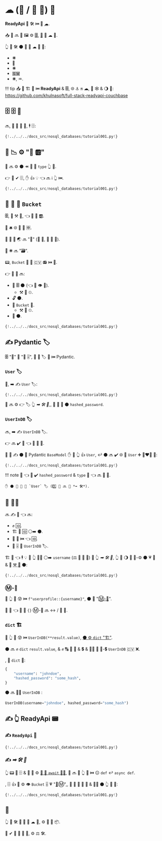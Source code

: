 # ☁ (📎 / 🦏 💽) 💽

**ReadyApi** 💪 🛠️ ⏮️ 🙆 <abbr title="Distributed database (Big Data), also 'Not Only SQL'">☁</abbr>.

📥 👥 🔜 👀 🖼 ⚙️ **<a href="https://www.couchbase.com/" class="external-link" target="_blank">🗄</a>**, <abbr title="Document here refers to a JSON object (a dict), with keys and values, and those values can also be other JSON objects, arrays (lists), numbers, strings, booleans, etc.">📄</abbr> 🧢 ☁ 💽.

👆 💪 🛠️ ⚫️ 🙆 🎏 ☁ 💽 💖:

* **✳**
* **👸**
* **✳**
* **🇸🇲**
* **✳**, ♒️.

!!! tip
    📤 🛂 🏗 🚂 ⏮️ **ReadyApi** &amp; **🗄**, 🌐 ⚓️ 🔛 **☁**, 🔌 🕸 &amp; 🌖 🧰: <a href="https://github.com/khulnasoft/full-stack-readyapi-couchbase" class="external-link" target="_blank">https://github.com/khulnasoft/full-stack-readyapi-couchbase</a>

## 🗄 🗄 🦲

🔜, 🚫 💸 🙋 🎂, 🕴 🗄:

```Python hl_lines="3-5"
{!../../../docs_src/nosql_databases/tutorial001.py!}
```

## 🔬 📉 ⚙️ "📄 🆎"

👥 🔜 ⚙️ ⚫️ ⏪ 🔧 🏑 `type` 👆 📄.

👉 🚫 ✔ 🗄, ✋️ 👍 💡 👈 🔜 ℹ 👆 ⏮️.

```Python hl_lines="9"
{!../../../docs_src/nosql_databases/tutorial001.py!}
```

## 🚮 🔢 🤚 `Bucket`

**🗄**, 🥡 ⚒ 📄, 👈 💪 🎏 🆎.

👫 🛎 🌐 🔗 🎏 🈸.

🔑 🔗 💽 🌏 🔜 "💽" (🎯 💽, 🚫 💽 💽).

🔑 **✳** 🔜 "🗃".

📟, `Bucket` 🎨 👑 🇨🇻 📻 ⏮️ 💽.

👉 🚙 🔢 🔜:

* 🔗 **🗄** 🌑 (👈 💪 👁 🎰).
    * ⚒ 🔢 ⏲.
* 🔓 🌑.
* 🤚 `Bucket` 👐.
    * ⚒ 🔢 ⏲.
* 📨 ⚫️.

```Python hl_lines="12-21"
{!../../../docs_src/nosql_databases/tutorial001.py!}
```

## ✍ Pydantic 🏷

**🗄** "📄" 🤙 "🎻 🎚", 👥 💪 🏷 👫 ⏮️ Pydantic.

### `User` 🏷

🥇, ➡️ ✍ `User` 🏷:

```Python hl_lines="24-28"
{!../../../docs_src/nosql_databases/tutorial001.py!}
```

👥 🔜 ⚙️ 👉 🏷 👆 *➡ 🛠️ 🔢*,, 👥 🚫 🔌 ⚫️ `hashed_password`.

### `UserInDB` 🏷

🔜, ➡️ ✍ `UserInDB` 🏷.

👉 🔜 ✔️ 💽 👈 🤙 🏪 💽.

👥 🚫 ✍ ⚫️ 🏿 Pydantic `BaseModel` ✋️ 🏿 👆 👍 `User`, ↩️ ⚫️ 🔜 ✔️ 🌐 🔢 `User` ➕ 👩‍❤‍👨 🌅:

```Python hl_lines="31-33"
{!../../../docs_src/nosql_databases/tutorial001.py!}
```

!!! note
    👀 👈 👥 ✔️ `hashed_password` &amp; `type` 🏑 👈 🔜 🏪 💽.

    ✋️ ⚫️ 🚫 🍕 🏢 `User` 🏷 (1️⃣ 👥 🔜 📨 *➡ 🛠️*).

## 🤚 👩‍💻

🔜 ✍ 🔢 👈 🔜:

* ✊ 🆔.
* 🏗 📄 🆔 ⚪️➡️ ⚫️.
* 🤚 📄 ⏮️ 👈 🆔.
* 🚮 🎚 📄 `UserInDB` 🏷.

🏗 🔢 👈 🕴 💡 🤚 👆 👩‍💻 ⚪️➡️ `username` (⚖️ 🙆 🎏 🔢) 🔬 👆 *➡ 🛠️ 🔢*, 👆 💪 🌖 💪 🏤-⚙️ ⚫️ 💗 🍕 &amp; 🚮 <abbr title="Automated test, written in code, that checks if another piece of code is working correctly.">⚒ 💯</abbr> ⚫️:

```Python hl_lines="36-42"
{!../../../docs_src/nosql_databases/tutorial001.py!}
```

### Ⓜ-🎻

🚥 👆 🚫 😰 ⏮️ `f"userprofile::{username}"`, ⚫️ 🐍 "<a href="https://docs.python.org/3/glossary.html#term-f-string" class="external-link" target="_blank">Ⓜ-🎻</a>".

🙆 🔢 👈 🚮 🔘 `{}` Ⓜ-🎻 🔜 ↔ / 💉 🎻.

### `dict` 🏗

🚥 👆 🚫 😰 ⏮️ `UserInDB(**result.value)`, <a href="https://docs.python.org/3/glossary.html#term-argument" class="external-link" target="_blank">⚫️ ⚙️ `dict` "🏗"</a>.

⚫️ 🔜 ✊ `dict` `result.value`, &amp; ✊ 🔠 🚮 🔑 &amp; 💲 &amp; 🚶‍♀️ 👫 🔑-💲 `UserInDB` 🇨🇻 ❌.

, 🚥 `dict` 🔌:

```Python
{
    "username": "johndoe",
    "hashed_password": "some_hash",
}
```

⚫️ 🔜 🚶‍♀️ `UserInDB` :

```Python
UserInDB(username="johndoe", hashed_password="some_hash")
```

## ✍ 👆 **ReadyApi** 📟

### ✍ `ReadyApi` 📱

```Python hl_lines="46"
{!../../../docs_src/nosql_databases/tutorial001.py!}
```

### ✍ *➡ 🛠️ 🔢*

👆 📟 🤙 🗄 &amp; 👥 🚫 ⚙️ <a href="https://docs.couchbase.com/python-sdk/2.5/async-programming.html#asyncio-python-3-5" class="external-link" target="_blank">🥼 🐍 <code>await</code> 🐕‍🦺</a>, 👥 🔜 📣 👆 🔢 ⏮️ 😐 `def` ↩️ `async def`.

, 🗄 👍 🚫 ⚙️ 👁 `Bucket` 🎚 💗 "<abbr title="A sequence of code being executed by the program, while at the same time, or at intervals, there can be others being executed too.">🧵</abbr>Ⓜ",, 👥 💪 🤚 🥡 🔗 &amp; 🚶‍♀️ ⚫️ 👆 🚙 🔢:

```Python hl_lines="49-53"
{!../../../docs_src/nosql_databases/tutorial001.py!}
```

## 🌃

👆 💪 🛠️ 🙆 🥉 🥳 ☁ 💽, ⚙️ 👫 🐩 📦.

🎏 ✔ 🙆 🎏 🔢 🧰, ⚙️ ⚖️ 🛠️.
